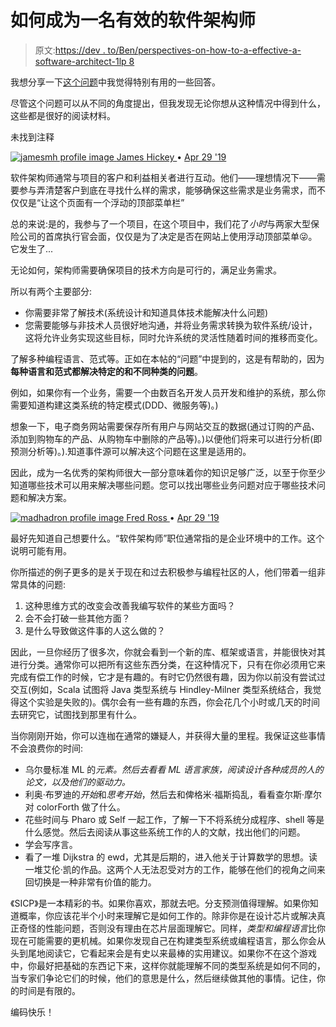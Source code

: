 # 如何成为一名有效的软件架构师

> 原文:[https://dev . to/Ben/perspectives-on-how-to-a-effective-a-software-architect-1lp 8](https://dev.to/ben/perspectives-on-how-to-be-an-effective-software-architect-1lp8)

我想分享一下[这个问题](https://dev.to/stereobooster/what-should-i-know-to-be-a-software-architect-4ilm)中我觉得特别有用的一些回答。

尽管这个问题可以从不同的角度提出，但我发现无论你想从这种情况中得到什么，这些都是很好的阅读材料。

未找到注释

[![jamesmh profile image](../Images/b7ab2e910d6cb417397e1a4605719c09.png) ](/jamesmh) [ James Hickey ](/jamesmh) • [<time datetime="2019-04-29T13:27:51Z" class="date-short-year"> Apr 29 '19 </time>](https://dev.to/jamesmh/comment/aeae) 

软件架构师通常与项目的客户和利益相关者进行互动。他们——理想情况下——需要参与弄清楚客户到底在寻找什么样的需求，能够确保这些需求是业务需求，而不仅仅是“让这个页面有一个浮动的顶部菜单栏”

总的来说:是的，我参与了一个项目，在这个项目中，我们花了*小时*与两家大型保险公司的首席执行官会面，仅仅是为了决定是否在网站上使用浮动顶部菜单😜。它发生了...

无论如何，架构师需要确保项目的技术方向是可行的，满足业务需求。

所以有两个主要部分:

*   你需要非常了解技术(系统设计和知道具体技术能解决什么问题)
*   您需要能够与非技术人员很好地沟通，并将业务需求转换为软件系统/设计，这将允许业务实现这些目标，同时允许系统的灵活性随着时间的推移而变化。

了解多种编程语言、范式等。正如在本帖的“问题”中提到的，这是有帮助的，因为**每种语言和范式都解决特定的和不同种类的问题**。

例如，如果你有一个业务，需要一个由数百名开发人员开发和维护的系统，那么你需要知道构建这类系统的特定模式(DDD、微服务等)。)

想象一下，电子商务网站需要保存所有用户与网站交互的数据(通过订购的产品、添加到购物车的产品、从购物车中删除的产品等)。)以便他们将来可以进行分析(即预测分析等)。).知道事件源可以解决这个问题在这里是适用的。

因此，成为一名优秀的架构师很大一部分意味着你的知识足够广泛，以至于你至少知道哪些技术可以用来解决哪些问题。您可以找出哪些业务问题对应于哪些技术问题和解决方案。

[![madhadron profile image](../Images/bab538b9299b522874e817980f0ec4cc.png) ](/madhadron) [ Fred Ross ](/madhadron) • [<time datetime="2019-04-29T05:56:39Z" class="date-short-year"> Apr 29 '19 </time>](https://dev.to/madhadron/comment/ae3j) 

最好先知道自己想要什么。“软件架构师”职位通常指的是企业环境中的工作。这个说明可能有用。

你所描述的例子更多的是关于现在和过去积极参与编程社区的人，他们带着一组非常具体的问题:

1.  这种思维方式的改变会改善我编写软件的某些方面吗？
2.  会不会打破一些其他方面？
3.  是什么导致做这件事的人这么做的？

因此，一旦你经历了很多次，你就会看到一个新的库、框架或语言，并能很快对其进行分类。通常你可以把所有这些东西分类，在这种情况下，只有在你必须用它来完成有偿工作的时候，它才是有趣的。有时它仍然很有趣，因为你以前没有尝试过交互(例如，Scala 试图将 Java 类型系统与 Hindley-Milner 类型系统结合，我觉得这个实验是失败的)。偶尔会有一些有趣的东西，你会花几个小时或几天的时间去研究它，试图找到那里有什么。

当你刚刚开始，你可以连枷在通常的嫌疑人，并获得大量的里程。我保证这些事情不会浪费你的时间:

*   乌尔曼标准 ML 的*元素。然后去看看 ML 语言家族，阅读设计各种成员的人的论文，以及他们的驱动力。*
*   利奥·布罗迪的*开始*和*思考开始*，然后去和俾格米·福斯捣乱，看看查尔斯·摩尔对 colorForth 做了什么。
*   花些时间与 Pharo 或 Self 一起工作，了解一下不将系统分成程序、shell 等是什么感觉。然后去阅读从事这些系统工作的人的文献，找出他们的问题。
*   学会写序言。
*   看了一堆 Dijkstra 的 ewd，尤其是后期的，进入他关于计算数学的思想。读一堆艾伦·凯的作品。这两个人无法忍受对方的工作，能够在他们的视角之间来回切换是一种非常有价值的能力。

《SICP》是一本精彩的书。如果你喜欢，那就去吧。分支预测值得理解。如果你知道概率，你应该花半个小时来理解它是如何工作的。除非你是在设计芯片或解决真正奇怪的性能问题，否则没有理由在芯片层面理解它。同样，*类型和编程语言*比你现在可能需要的更机械。如果你发现自己在构建类型系统或编程语言，那么你会从头到尾地阅读它，它看起来会是有史以来最棒的实用建议。如果你不在这个游戏中，你最好把基础的东西记下来，这样你就能理解不同的类型系统是如何不同的，当专家们争论它们的时候，他们的意思是什么，然后继续做其他的事情。记住，你的时间是有限的。

编码快乐！